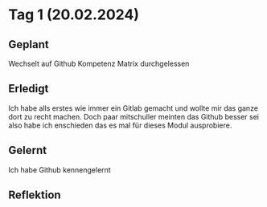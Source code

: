 # Tag 1 (20.02.2024)

## Geplant
Wechselt auf Github
Kompetenz Matrix durchgelessen 


## Erledigt 
Ich habe alls erstes wie immer ein Gitlab gemacht und wollte mir das ganze dort zu recht machen. Doch paar mitschuller meinten das Github besser sei also habe ich enschieden das es mal für dieses Modul ausprobiere. 




## Gelernt
Ich habe Github kennengelernt 




## Reflektion
